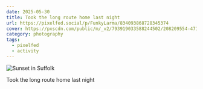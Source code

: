 ```yaml
---
date: 2025-05-30
title: Took the long route home last night
url: https://pixelfed.social/p/FunkyLarma/834093868728345374
cover: https://pxscdn.com/public/m/_v2/793919033588244502/208209554-471e9e/lXknVbLLDGYH/peIuIzWyT5s0PAnJsKliLwfVGOQYOfFmK3iZdBHB.jpg
category: photography
tags:
  - pixelfed
  - activity
---
```


<div class="gallery">

![Sunset in Suffolk](https://pxscdn.com/public/m/_v2/793919033588244502/208209554-471e9e/lXknVbLLDGYH/peIuIzWyT5s0PAnJsKliLwfVGOQYOfFmK3iZdBHB.jpg)

Took the long route home last night

</div>
